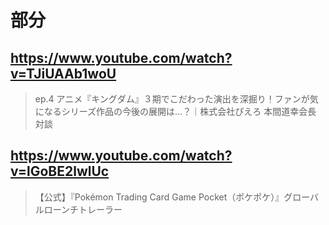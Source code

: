 # 部分

## https://www.youtube.com/watch?v=TJiUAAb1woU

> ep.4 アニメ『キングダム』３期でこだわった演出を深掘り！ファンが気になるシリーズ作品の今後の展開は…？｜株式会社ぴえろ 本間道幸会長 対談

## https://www.youtube.com/watch?v=lGoBE2lwlUc

> 【公式】『Pokémon Trading Card Game Pocket（ポケポケ）』グローバルローンチトレーラー 
